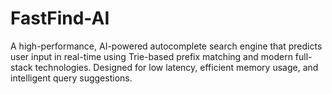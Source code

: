 # FastFind-AI
A high-performance, AI-powered autocomplete search engine that predicts user input in real-time using Trie-based prefix matching and modern full-stack technologies. Designed for low latency, efficient memory usage, and intelligent query suggestions.

